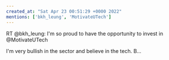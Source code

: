 ```yaml
---
created_at: "Sat Apr 23 00:51:29 +0000 2022"
mentions: ['bkh_leung', 'MotivateUTech']
---
```


RT @bkh_leung: I'm so proud to have the opportunity to invest in 
@MotivateUTech

I'm very bullish in the sector and believe in the tech.
B…